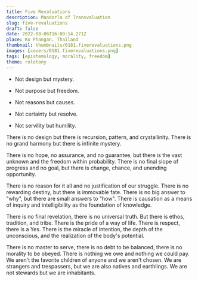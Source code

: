 ```yaml
---
title: Five Revaluations
description: Mandorla of Transvaluation
slug: five-revaluations
draft: false
date: 2022-08-06T16:00:14.271Z
place: Ko Phangan, Thailand
thumbnail: thumbnails/0181.fiverevaluations.png
images: [covers/0181.fiverevaluations.png]
tags: [epistemology, morality, freedom]
theme: rolotony
---
```


* Not design but mystery.

* Not purpose but freedom.

* Not reasons but causes.

* Not certainty but resolve.

* Not servility but humility.

There is no design but there is recursion, pattern, and crystallinity. There is no grand harmony but there is infinite mystery.

There is no hope, no assurance, and no guarantee, but there is the vast unknown and the freedom within probability. There is no final slope of progress and no goal, but there is change, chance, and unending opportunity.

There is no reason for it all and no justification of our struggle. There is no rewarding destiny, but there is immovable fate. There is no big answer to "why", but there are small answers to "how". There is causation as a means of inquiry and intelligibility as the foundation of knowledge.

There is no final revelation, there is no universal truth. But there is ethos, tradition, and tribe. There is the pride of a way of life. There is respect, there is a Yes. There is the miracle of intention, the depth of the unconscious, and the realization of the body's potential.

There is no master to serve, there is no debt to be balanced, there is no morality to be obeyed. There is nothing we owe and nothing we could pay. We aren't the favorite children of anyone and we aren't chosen. We are strangers and trespassers, but we are also natives and earthlings. We are not stewards but we are inhabitants.
